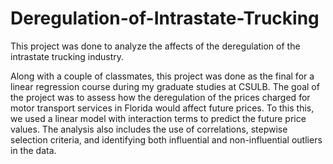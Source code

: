 # Deregulation-of-Intrastate-Trucking
This project was done to analyze the affects of the deregulation of the intrastate trucking industry.

Along with a couple of classmates, this project was done as the final for a linear regression course during my graduate 
studies at CSULB. The goal of the project was to assess how the deregulation of the prices charged for motor 
transport services in Florida would affect future prices. To this this, we used a linear model with interaction terms to
predict the future price values. The analysis also includes the use of correlations, stepwise selection criteria, and 
identifying both influential and non-influential outliers in the data. 
